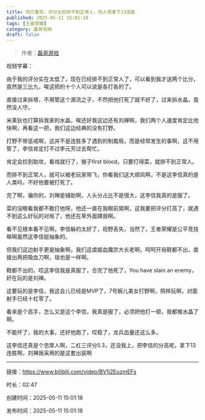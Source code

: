 ```yaml
---
title: 鸡爪重现，评分太低排不到正常人，伪人局拿下13连胜
published: 2025-05-11 15:01:18
tags: [王者荣耀]
category: 磊哥视频
draft: false
---
```



> 作者：[磊哥游戏](https://space.bilibili.com/268941858?spm_id_from=333.788.upinfo.head.click)

视频字幕：

由于我的评分实在太低了，现在已经排不到正常人了，可以看到我才送两个比分，竟然是三比九，唉这把的十个人可以说是各打各的了。

直接过来拆塔，不用管这个源流之子，不然把他打死了就不好了，过来拆水晶，竟然没人守。

米莱狄也打算拆我家的水晶，唉还好我这边还有刘禅啊，我们两个人速度肯定比他快啊，再看这一把，我们这边经典的没有打野。

打野不带惩戒啊，这并不是连胜多了遇到的制裁局，而是经常发生的事啊，这不用管了，李信肯定打不过李元芳过去帮忙。

肯定会捡到助攻，看戏就行了，猴子first blood，只要打得菜，就排不到正常人。

而排不到正常人，就可以被老玩家带飞，你看我们这大顺风啊，不是这李信真的是人类吗，不好他要被打死了。

完了啊，骗你的，刘禅是辅助啊，人头分占比不是很大，这李信我真的是服了。

菜的没眼看我都不敢打他呀，他还一直在我眼前晃啊，这我要把评分打高了，就遇不到这么好玩的对局了，他还在草外面蹲我啊。

看不见根本看不见啊，李信躲的太好了，视野丢失，当然了，王者荣耀是公平竞技嘛啊虽然这李信挺抽象的。

但我们这边射手更是抽象啊，我们这虞姬血魔宗大长老啊，呵呵开局鞋都不出，直接出两把吸血刀啊，瑶也是一样啊。

鞋都不出的，哎这李信我是真服了，合完了他死了，You have slain an enemy，好在玩的是刘禅。

这要玩的是李信，我这会儿已经是MVP了，7号婉儿美女打野啊，照样玩啊，对面射手已经十杠零了。

看来是个高手，怎么又是这个李信，我真是服了，必须把他打一顿，我都推水晶了啊。

不能坏了，我的大事，还好他跑了，哎稳了，龙兵血量还这么多。

这李信还真是个忠厚人啊，二杠三评分5.3，还没我上，把李信的分高呢，拿下13连胜啊，刘禅我采用的是这套出装啊

---

链接：https://www.bilibili.com/video/BV1i2EuzmEFs

时长：02:47

创建时间：2025-05-11 15:01:18

发布时间：2025-05-11 15:01:18
